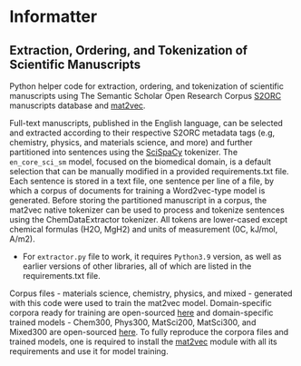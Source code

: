 # Informatter

## Extraction, Ordering, and Tokenization of Scientific Manuscripts

Python helper code for extraction, ordering, and tokenization of scientific manuscripts using The Semantic Scholar Open Research Corpus [S2ORC](https://github.com/allenai/s2orc) manuscripts database and [mat2vec](https://github.com/materialsintelligence/mat2vec?tab=readme-ov-file#thermoelectric-data). 

Full-text manuscripts, published in the English language, can be selected and extracted according to their respective S2ORC metadata tags (e.g, chemistry, physics, and materials science, and more) and further partitioned into sentences using the [SciSpaCy](https://allenai.github.io/scispacy/) tokenizer. The `en_core_sci_sm` model, focused on the biomedical domain, is a default selection that can be manually modified in a provided requirements.txt file. Each sentence is stored in a text file, one sentence per line of a file, by which a corpus of documents for training a Word2vec-type model is generated. Before storing the partitioned manuscript in a corpus, the mat2vec native tokenizer can be used to process and tokenize sentences using the ChemDataExtractor tokenizer. All tokens are lower-cased except chemical formulas (H2O, MgH2) and units of measurement (0C, kJ/mol, A/m2).

- For `extractor.py` file to work, it requires `Python3.9` version, as well as earlier versions of other libraries, all of which are listed in the requirements.txt file.

Corpus files - materials science, chemistry, physics, and mixed - generated with this code were used to train the mat2vec model. Domain-specific corpora ready for training are open-sourced [here](https://doi.org/10.6084/m9.figshare.28740341) and domain-specific trained models - Chem300, Phys300, MatSci200, MatSci300, and Mixed300 are open-sourced [here](https://doi.org/10.6084/m9.figshare.28740122). To fully reproduce the corpora files and trained models, one is required to install the [mat2vec](https://github.com/materialsintelligence/mat2vec?tab=readme-ov-file#thermoelectric-data) module with all its requirements and use it for model training.
